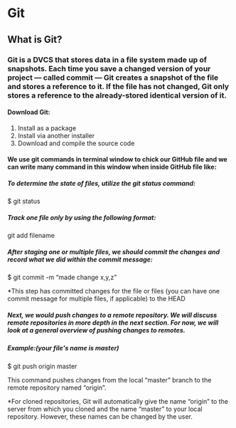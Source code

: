 

# Git
## What is Git?
### Git is a DVCS that stores data in a file system made up of snapshots. Each time you save a changed version of your project — called commit — Git creates a snapshot of the file and stores a reference to it. If the file has not changed, Git only stores a reference to the already-stored identical version of it.
#### Download Git:
1. Install as a package
2. Install via another installer
3. Download and compile the source code
#### We use git commands in terminal window to chick our GitHub file and we can write many command in this window when inside GitHub file like:

##### To determine the state of files, utilize the git status command:

$ git status

##### Track one file only by using the following format:

git add filename

##### After staging one or multiple files, we should commit the changes and record what we did within the commit message:

$ git commit -m “made change x,y,z”

*This step has committed changes for the file or files (you can have one commit message for multiple files, if applicable) to the HEAD

##### Next, we would push changes to a remote repository. We will discuss remote repositories in more depth in the next section. For now, we will look at a general overview of pushing changes to remotes.

##### Example:(your file's name is master)

$ git push origin master

This command pushes changes from the local “master” branch to the remote repository named “origin”.

*For cloned repositories, Git will automatically give the name “origin” to the server from which you cloned and the name “master” to your local repository. However, these names can be changed by the user.
